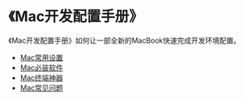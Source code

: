 # 《Mac开发配置手册》

《Mac开发配置手册》如何让一部全新的MacBook快速完成开发环境配置。

* [Mac常用设置](MAC_SETTINGS.md)
* [Mac必装软件](MAC_SOFT_WARE.md)
* [Mac终端神器](mac_terminal.md)
* [Mac常见问题](MAC_FAQ.md)